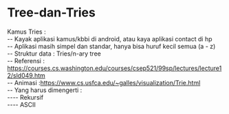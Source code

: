 # Tree-dan-Tries<br />
Kamus Tries :<br />
-- Kayak aplikasi kamus/kbbi di android, atau kaya aplikasi contact di hp<br />
-- Aplikasi masih simpel dan standar, hanya bisa huruf kecil semua (a - z)<br />
-- Struktur data : Tries/n-ary tree<br />
-- Referensi : https://courses.cs.washington.edu/courses/csep521/99sp/lectures/lecture12/sld049.htm<br />
-- Animasi :https://www.cs.usfca.edu/~galles/visualization/Trie.html<br />
-- Yang harus dimengerti :<br />
---- Rekursif<br />
---- ASCII<br />
